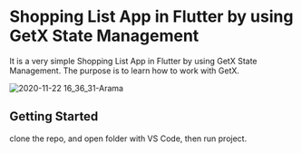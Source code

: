 # Shopping List App in Flutter by using GetX State Management
It is a very simple Shopping List App in Flutter by using GetX State Management. The purpose is to learn how to work with GetX.

![2020-11-22 16_36_31-Arama](https://user-images.githubusercontent.com/36234545/99905282-f6cf2880-2ce0-11eb-9d53-2284a59d24d0.png)

## Getting Started
clone the repo, and open folder with VS Code, then run project.
